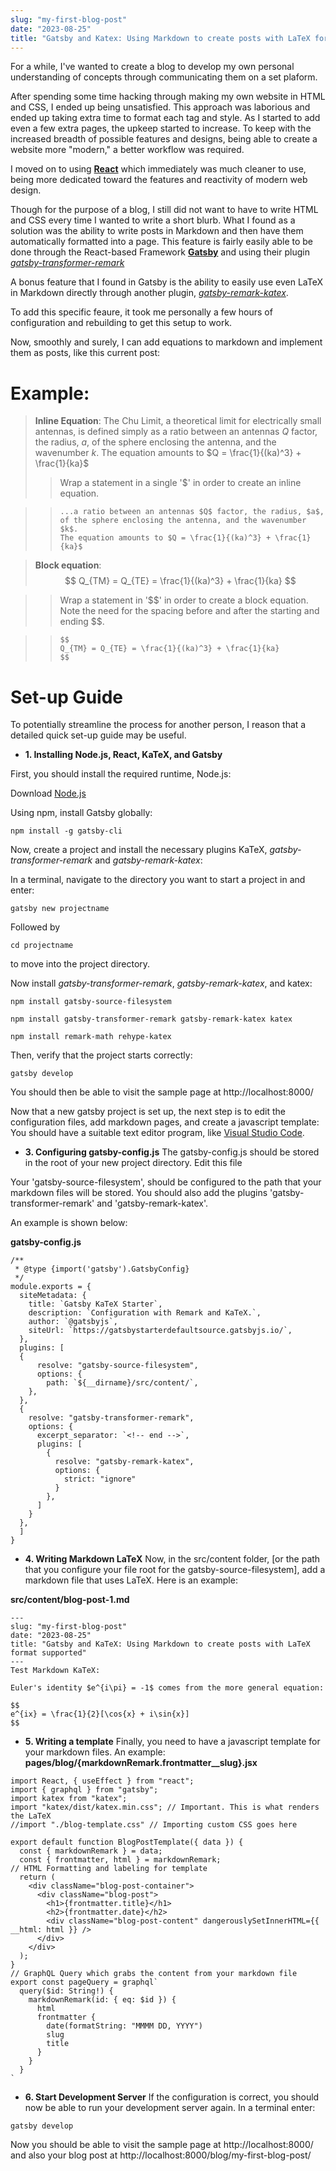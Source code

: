 ```yaml
---
slug: "my-first-blog-post"
date: "2023-08-25"
title: "Gatsby and Katex: Using Markdown to create posts with LaTeX format supported"
---
```



For a while, I've wanted to create a blog to develop my own personal understanding of concepts through communicating them on a set plaform.

After spending some time hacking through making my own website in HTML and CSS, I ended up being unsatisfied. This approach was laborious and ended up taking extra time to format each tag and style. As I started to add even a few extra pages, the upkeep started to increase. To keep with the increased breadth of possible features and designs, being able to create a website more "modern," a better workflow was required.

I moved on to using [**React**](https://react.dev/) which immediately was much cleaner to use, being more dedicated toward the features and reactivity of modern web design. 

Though for the purpose of a blog, I still did not want to have to write HTML and CSS every time I wanted to write a short blurb. What I found as a solution was the ability to write posts in Markdown and then have them automatically formatted into a page. This feature is fairly easily able to be done through the React-based Framework [**Gatsby**](https://www.gatsbyjs.com/) and using their plugin [_gatsby-transformer-remark_](https://www.gatsbyjs.com/plugins/gatsby-transformer-remark/)

A bonus feature that I found in Gatsby is the ability to easily use even LaTeX in Markdown directly through another plugin, [_gatsby-remark-katex_](https://www.gatsbyjs.com/plugins/gatsby-remark-katex/).


To add this specific feaure, it took me personally a few hours of configuration and rebuilding to get this setup to work.  

Now, smoothly and surely, I can add equations to markdown and implement them as posts, like this current post:

# Example:
>__Inline Equation__:
>The Chu Limit, a theoretical limit for electrically small antennas,<!-- % https://www.kildal.se/wp-content/uploads/2017/03/Kildal-FoAE-1703-color-Cover.pdf --> is defined simply as a ratio between an antennas $Q$ factor, the radius, $a$, of the sphere enclosing the antenna, and the wavenumber $k$. The equation amounts to $Q = \frac{1}{(ka)^3} + \frac{1}{ka}$
> > Wrap a statement in a single '$' in order to create an inline equation.

> >```
> >...a ratio between an antennas $Q$ factor, the radius, $a$, of the sphere enclosing the antenna, and the wavenumber $k$.
> >The equation amounts to $Q = \frac{1}{(ka)^3} + \frac{1}{ka}$
> > ```

>__Block equation__:
> $$
> Q_{TM} = Q_{TE} = \frac{1}{(ka)^3} + \frac{1}{ka}
> $$

>> Wrap a statement in '\$\$' in order to create a block equation. Note the need for the spacing before and after the starting and ending \$\$.

>>```
>>$$
>>Q_{TM} = Q_{TE} = \frac{1}{(ka)^3} + \frac{1}{ka} 
>>$$
>>```

# Set-up Guide 
To potentially streamline the process for another person, I reason that a detailed quick set-up guide may be useful.

* **1. Installing Node.js, React, KaTeX, and Gatsby**

First, you should install the required runtime, Node.js:

Download [Node.js](https://nodejs.org/en/download)

Using npm, install Gatsby globally:

```npm install -g gatsby-cli```

Now, create a project and install the necessary plugins KaTeX, _gatsby-transformer-remark_ and _gatsby-remark-katex_:

In a terminal, navigate to the directory you want to start a project in and enter:

```gatsby new projectname```

Followed by

```cd projectname```

to move into the project directory.

Now install _gatsby-transformer-remark_, _gatsby-remark-katex_, and katex:

```npm install gatsby-source-filesystem```

```npm install gatsby-transformer-remark gatsby-remark-katex katex```

```npm install remark-math rehype-katex```

Then, verify that the project starts correctly:

```gatsby develop```

You should then be able to visit the sample page at http://localhost:8000/

Now that a new gatsby project is set up, the next step is to edit the configuration files, add markdown pages, and create a javascript template: 
You should have a suitable text editor program, like [Visual Studio Code](https://code.visualstudio.com/).  

* **3. Configuring gatsby-config.js**
The gatsby-config.js should be stored in the root of your new project directory. Edit this file

Your 'gatsby-source-filesystem', should be configured to the path that your markdown files will be stored.
You should also add the plugins 'gatsby-transformer-remark' and 'gatsby-remark-katex'.

An example is shown below:

**gatsby-config.js**
```
/**
 * @type {import('gatsby').GatsbyConfig}
 */
module.exports = {
  siteMetadata: {
    title: `Gatsby KaTeX Starter`,
    description: `Configuration with Remark and KaTeX.`,
    author: `@gatsbyjs`,
    siteUrl: `https://gatsbystarterdefaultsource.gatsbyjs.io/`,
  },
  plugins: [
  {
      resolve: "gatsby-source-filesystem",
      options: {
        path: `${__dirname}/src/content/`,
    },
  },
  {
    resolve: "gatsby-transformer-remark",
    options: {
      excerpt_separator: `<!-- end -->`,
      plugins: [
        {
          resolve: "gatsby-remark-katex",
          options: {
            strict: "ignore"
          }
        },
      ]
    }
  },
  ]
}
```
* **4. Writing Markdown LaTeX**
Now, in the src/content folder, [or the path that you configure your file root for the gatsby-source-filesystem], add a markdown file that uses LaTeX.
Here is an example:

**src/content/blog-post-1.md**
``` 
---
slug: "my-first-blog-post"
date: "2023-08-25"
title: "Gatsby and KaTeX: Using Markdown to create posts with LaTeX format supported"
---
Test Markdown KaTeX:

Euler's identity $e^{i\pi} = -1$ comes from the more general equation:

$$
e^{ix} = \frac{1}{2}[\cos{x} + i\sin{x}]
$$
```

* **5. Writing a template**
Finally, you need to have a javascript template for your markdown files. 
An example:
**pages/blog/{markdownRemark.frontmatter__slug}.jsx**
```
import React, { useEffect } from "react";
import { graphql } from "gatsby";
import katex from "katex";
import "katex/dist/katex.min.css"; // Important. This is what renders the LaTeX
//import "./blog-template.css" // Importing custom CSS goes here

export default function BlogPostTemplate({ data }) {
  const { markdownRemark } = data;
  const { frontmatter, html } = markdownRemark;
// HTML Formatting and labeling for template
  return (
    <div className="blog-post-container">
      <div className="blog-post">
        <h1>{frontmatter.title}</h1>
        <h2>{frontmatter.date}</h2>
        <div className="blog-post-content" dangerouslySetInnerHTML={{ __html: html }} />
      </div>
    </div>
  );
}
// GraphQL Query which grabs the content from your markdown file
export const pageQuery = graphql`
  query($id: String!) {
    markdownRemark(id: { eq: $id }) {
      html
      frontmatter {
        date(formatString: "MMMM DD, YYYY")
        slug
        title
      }
    }
  }
`
```
* **6. Start Development Server**
If the configuration is correct, you should now be able to run your development server again. In a terminal enter:

```gatsby develop```

Now you should be able to visit the sample page at http://localhost:8000/ and also your blog post at http://localhost:8000/blog/my-first-blog-post/







